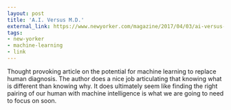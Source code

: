 ```yaml
---
layout: post
title: 'A.I. Versus M.D.'
external_link: https://www.newyorker.com/magazine/2017/04/03/ai-versus-md
tags:
- new-yorker
- machine-learning
- link
---
```

Thought provoking article on the potential for machine learning to replace human diagnosis. The author does a nice job articulating that knowing what is different than knowing why. It does ultimately seem like finding the right pairing of our human with machine intelligence is what we are going to need to focus on soon.
